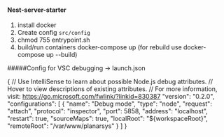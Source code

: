 #### Nest-server-starter
 1. install docker
 2. Create config `src/config`
 3. chmod 755 entrypoint.sh
 4. build/run containers  docker-compose up (for rebuild use docker-compose up --build)
 

#####Config for VSC debugging -> launch.json

{
    // Use IntelliSense to learn about possible Node.js debug attributes.
    // Hover to view descriptions of existing attributes.
    // For more information, visit: https://go.microsoft.com/fwlink/?linkid=830387
    "version": "0.2.0",
    "configurations": [
        {
            "name": "Debug mode",
            "type": "node",
            "request": "attach",
            "protocol": "inspector",
            "port": 5858,
            "address": "localhost",
            "restart": true,
            "sourceMaps": true,
            "localRoot": "${workspaceRoot}",
            "remoteRoot": "/var/www/planarsys"
        }
    ]
}
